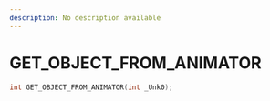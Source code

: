 ```yaml
---
description: No description available 
---
```


# GET_OBJECT_FROM_ANIMATOR

```cpp
int GET_OBJECT_FROM_ANIMATOR(int _Unk0);
```